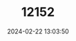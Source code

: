 ---
title: "12152"
category: "Litoria raniformis"
draft: false
date: 2024-02-22 13:03:50
languages:
  English: ["Blue-thighed Treefrog", "Growling Grass Frog", "Southern Bell Frog", "Warty Bell Frog", "Green and Gold Frog"]
---